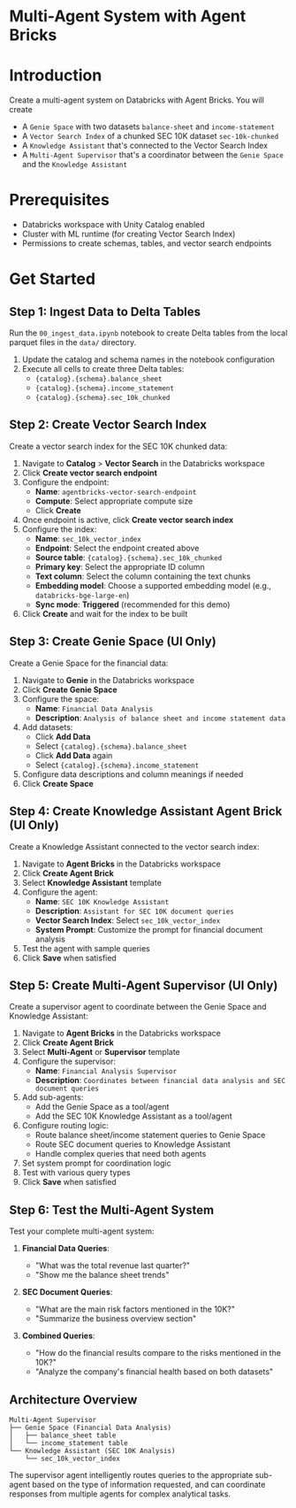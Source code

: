 # Multi-Agent System with Agent Bricks

# Introduction
Create a multi-agent system on Databricks with Agent Bricks. You will create
* A `Genie Space` with two datasets `balance-sheet` and `income-statement`
* A `Vector Search Index` of a chunked SEC 10K dataset `sec-10k-chunked`
* A `Knowledge Assistant` that's connected to the Vector Search Index
* A `Multi-Agent Supervisor` that's a coordinator between the `Genie Space` and the `Knowledge Assistant`

# Prerequisites
- Databricks workspace with Unity Catalog enabled
- Cluster with ML runtime (for creating Vector Search Index)
- Permissions to create schemas, tables, and vector search endpoints

# Get Started

## Step 1: Ingest Data to Delta Tables
Run the `00_ingest_data.ipynb` notebook to create Delta tables from the local parquet files in the `data/` directory.

1. Update the catalog and schema names in the notebook configuration
2. Execute all cells to create three Delta tables:
   - `{catalog}.{schema}.balance_sheet`
   - `{catalog}.{schema}.income_statement`
   - `{catalog}.{schema}.sec_10k_chunked`

## Step 2: Create Vector Search Index
Create a vector search index for the SEC 10K chunked data:

1. Navigate to **Catalog** > **Vector Search** in the Databricks workspace
2. Click **Create vector search endpoint**
3. Configure the endpoint:
   - **Name**: `agentbricks-vector-search-endpoint`
   - **Compute**: Select appropriate compute size
   - Click **Create**
4. Once endpoint is active, click **Create vector search index**
5. Configure the index:
   - **Name**: `sec_10k_vector_index`
   - **Endpoint**: Select the endpoint created above
   - **Source table**: `{catalog}.{schema}.sec_10k_chunked`
   - **Primary key**: Select the appropriate ID column
   - **Text column**: Select the column containing the text chunks
   - **Embedding model**: Choose a supported embedding model (e.g., `databricks-bge-large-en`)
   - **Sync mode**: **Triggered** (recommended for this demo)
6. Click **Create** and wait for the index to be built

## Step 3: Create Genie Space (UI Only)
Create a Genie Space for the financial data:

1. Navigate to **Genie** in the Databricks workspace
2. Click **Create Genie Space**
3. Configure the space:
   - **Name**: `Financial Data Analysis`
   - **Description**: `Analysis of balance sheet and income statement data`
4. Add datasets:
   - Click **Add Data**
   - Select `{catalog}.{schema}.balance_sheet`
   - Click **Add Data** again
   - Select `{catalog}.{schema}.income_statement`
5. Configure data descriptions and column meanings if needed
6. Click **Create Space**

## Step 4: Create Knowledge Assistant Agent Brick (UI Only)
Create a Knowledge Assistant connected to the vector search index:

1. Navigate to **Agent Bricks** in the Databricks workspace
2. Click **Create Agent Brick**
3. Select **Knowledge Assistant** template
4. Configure the agent:
   - **Name**: `SEC 10K Knowledge Assistant`
   - **Description**: `Assistant for SEC 10K document queries`
   - **Vector Search Index**: Select `sec_10k_vector_index`
   - **System Prompt**: Customize the prompt for financial document analysis
5. Test the agent with sample queries
6. Click **Save** when satisfied

## Step 5: Create Multi-Agent Supervisor (UI Only)
Create a supervisor agent to coordinate between the Genie Space and Knowledge Assistant:

1. Navigate to **Agent Bricks** in the Databricks workspace
2. Click **Create Agent Brick**
3. Select **Multi-Agent** or **Supervisor** template
4. Configure the supervisor:
   - **Name**: `Financial Analysis Supervisor`
   - **Description**: `Coordinates between financial data analysis and SEC document queries`
5. Add sub-agents:
   - Add the Genie Space as a tool/agent
   - Add the SEC 10K Knowledge Assistant as a tool/agent
6. Configure routing logic:
   - Route balance sheet/income statement queries to Genie Space
   - Route SEC document queries to Knowledge Assistant
   - Handle complex queries that need both agents
7. Set system prompt for coordination logic
8. Test with various query types
9. Click **Save** when satisfied

## Step 6: Test the Multi-Agent System
Test your complete multi-agent system:

1. **Financial Data Queries**: 
   - "What was the total revenue last quarter?"
   - "Show me the balance sheet trends"

2. **SEC Document Queries**:
   - "What are the main risk factors mentioned in the 10K?"
   - "Summarize the business overview section"

3. **Combined Queries**:
   - "How do the financial results compare to the risks mentioned in the 10K?"
   - "Analyze the company's financial health based on both datasets"

## Architecture Overview

```
Multi-Agent Supervisor
├── Genie Space (Financial Data Analysis)
│   ├── balance_sheet table
│   └── income_statement table
└── Knowledge Assistant (SEC 10K Analysis)
    └── sec_10k_vector_index
```

The supervisor agent intelligently routes queries to the appropriate sub-agent based on the type of information requested, and can coordinate responses from multiple agents for complex analytical tasks. 